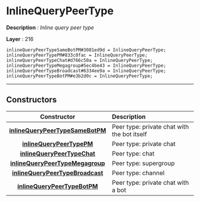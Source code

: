 # InlineQueryPeerType

**Description** : *Inline query peer type*

**Layer** : 216

```tl
inlineQueryPeerTypeSameBotPM#3081ed9d = InlineQueryPeerType;
inlineQueryPeerTypePM#833c0fac = InlineQueryPeerType;
inlineQueryPeerTypeChat#d766c50a = InlineQueryPeerType;
inlineQueryPeerTypeMegagroup#5ec4be43 = InlineQueryPeerType;
inlineQueryPeerTypeBroadcast#6334ee9a = InlineQueryPeerType;
inlineQueryPeerTypeBotPM#e3b2d0c = InlineQueryPeerType;
```

---

## Constructors

| Constructor | Description |
| :---: | :--- |
| [**inlineQueryPeerTypeSameBotPM**](constructor/inlineQueryPeerTypeSameBotPM) | Peer type: private chat with the bot itself |
| [**inlineQueryPeerTypePM**](constructor/inlineQueryPeerTypePM) | Peer type: private chat |
| [**inlineQueryPeerTypeChat**](constructor/inlineQueryPeerTypeChat) | Peer type: chat |
| [**inlineQueryPeerTypeMegagroup**](constructor/inlineQueryPeerTypeMegagroup) | Peer type: supergroup |
| [**inlineQueryPeerTypeBroadcast**](constructor/inlineQueryPeerTypeBroadcast) | Peer type: channel |
| [**inlineQueryPeerTypeBotPM**](constructor/inlineQueryPeerTypeBotPM) | Peer type: private chat with a bot |